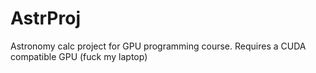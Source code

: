 # AstrProj
Astronomy calc project for GPU programming course. Requires a CUDA compatible GPU  (fuck my laptop)